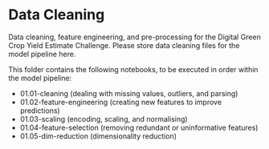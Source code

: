 # Data Cleaning

Data cleaning, feature engineering, and pre-processing for the Digital Green Crop Yield Estimate Challenge. Please store data cleaning files for the model pipeline here.

This folder contains the following notebooks, to be executed in order within the model pipeline:

- 01.01-cleaning (dealing with missing values, outliers, and parsing)
- 01.02-feature-engineering (creating new features to improve predictions)
- 01.03-scaling (encoding, scaling, and normalising)
- 01.04-feature-selection (removing redundant or uninformative features)
- 01.05-dim-reduction (dimensionality reduction)
